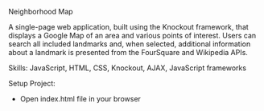 Neighborhood Map

A single-page web application, built using the Knockout framework, that displays a Google Map of an area and various points of interest. Users can search all included landmarks and, when selected, additional information about a landmark is presented from the FourSquare and Wikipedia APIs.

Skills: JavaScript, HTML, CSS, Knockout, AJAX, JavaScript frameworks

Setup Project:

- Open index.html file in your browser
